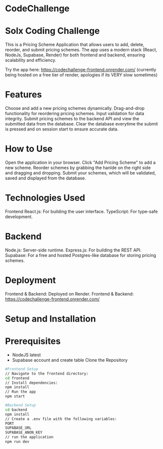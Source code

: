 # CodeChallenge
# Solx Coding Challenge

This is a Pricing Scheme Application that allows users to add, delete, reorder, and submit pricing schemes. 
The app uses a modern stack (React, NodeJs, Supabase, Render) for both frontend and backend, ensuring scalability and efficiency.

Try the app here: https://codechallenge-frontend.onrender.com/ (currently being hosted on a free tier of render, apologies if its VERY slow sometimes)

# Features
  Choose and add a new pricing schemes dynamically.
  Drag-and-drop functionality for reordering pricing schemes.
  Input validation for data integrity.
  Submit pricing schemes to the backend API and view the submitted data from the database.
  Clear the database everytime the submit is pressed and on session start to ensure accurate data.

# How to Use
  Open the application in your browser.
  Click "Add Pricing Scheme" to add a new scheme.
  Reorder schemes by grabbing the hanlde on the right side and dragging and dropping.
  Submit your schemes, which will be validated, saved  and displayed from the database.

# Technologies Used
Frontend
  React.js: For building the user interface.
  TypeScript: For type-safe development.

# Backend
  Node.js: Server-side runtime.
  Express.js: For building the REST API.
  Supabase: For a free and hosted Postgres-like database for storing pricing schemes.

# Deployment
   Frontend & Backend: Deployed on Render.
   Frontend & Backend: https://codechallenge-frontend.onrender.com/

# Setup and Installation
# Prerequisites
  - NodeJS latest
  - Supabase account and create table
  Clone the Repository
  ```bash
#Frontend Setup
  // Navigate to the frontend directory:
  cd frontend
  // Install dependencies:
  npm install
  // Run the app
  npm start

#Backend Setup
cd backend
npm install
// Create a .env file with the following variables:
PORT
SUPABASE_URL
SUPABASE_ANON_KEY
// run the application
npm run dev
